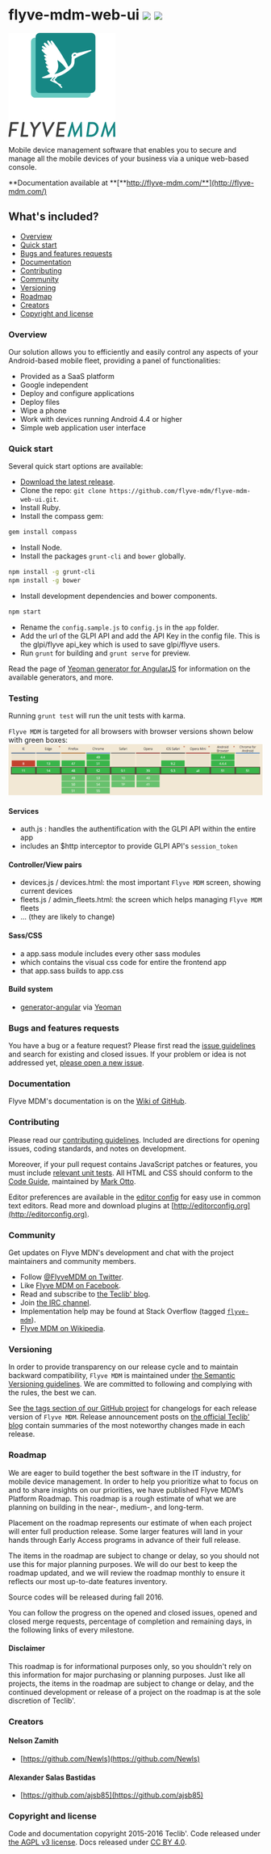 # flyve-mdm-web-ui ![](https://travis-ci.org/flyve-mdm/flyve-mdm-web-ui.svg?branch=next) ![](http://www.repostatus.org/badges/latest/active.svg)

![](/assets/logo-flyve-mdm.png)

Mobile device management software that enables you to secure and manage all the mobile devices of your business via a unique web-based console.

**Documentation available at **[**http://flyve-mdm.com/**](http://flyve-mdm.com/)

## What's included?

* [Overview](#overview)
* [Quick start](#quick-start)
* [Bugs and features requests](#bugs-and-features-requests)
* [Documentation](#documentation)
* [Contributing](#contributing)
* [Community](#community)
* [Versioning](#versioning)
* [Roadmap](#roadmap)
* [Creators](#creators)
* [Copyright and license](#copyright-and-license)

### Overview

Our solution allows you to efficiently and easily control any aspects of your Android-based mobile fleet, providing a panel of functionalities:

* Provided as a SaaS platform
* Google independent
* Deploy and configure applications
* Deploy files
* Wipe a phone
* Work with devices running Android 4.4 or higher
* Simple web application user interface 

### Quick start

Several quick start options are available:

* [Download the latest release](https://github.com/flyve-mdm/flyve-mdm-web-ui/releases/latest).
* Clone the repo: `git clone https://github.com/flyve-mdm/flyve-mdm-web-ui.git`.
* Install Ruby.
* Install the compass gem:

```sh
gem install compass
```

* Install Node.
* Install the packages `grunt-cli` and `bower` globally.

```sh
npm install -g grunt-cli
npm install -g bower
```

* Install development dependencies and bower components.

```sh
npm start
```

* Rename the `config.sample.js` to `config.js` in the `app` folder.
* Add the url of the GLPI API and add the API Key in the config file. This is the glpi/flyve api\_key which is used to save glpi/flyve users.
* Run `grunt` for building and `grunt serve` for preview.

Read the page of [Yeoman generator for AngularJS](https://github.com/yeoman/generator-angular#generators/) for information on the available generators, and more.

### Testing

Running `grunt test` will run the unit tests with karma.

`Flyve MDM` is targeted for all browsers with browser versions shown below with green boxes:![](/assets/browsers.png)

#### Services

* auth.js : handles the authentification with the GLPI API within the entire app
* includes an $http interceptor to provide GLPI API's `session_token`

#### Controller/View pairs

* devices.js / devices.html: the most important `Flyve MDM` screen, showing current devices
* fleets.js / admin\_fleets.html: the screen which helps managing `Flyve MDM` fleets
* ... \(they are likely to change\)

#### Sass/CSS

* a app.sass module includes every other sass modules
* which contains the visual css code for entire the frontend app
* that app.sass builds to app.css

#### Build system

* [generator-angular](https://github.com/yeoman/generator-angular) via [Yeoman](http://yeoman.io/)

### Bugs and features requests

You have a bug or a feature request? Please first read the [issue guidelines](/.github/CONTRIBUTING.md#using-the-issue-tracker) and search for existing and closed issues. If your problem or idea is not addressed yet, [please open a new issue](http://github.com/flyve-mdm/flyve-mdm-web-ui/issues/new).

### Documentation

Flyve MDM's documentation is on the [Wiki of GitHub](https://github.com/flyve-mdm/flyve-mdm-web-ui/wiki).

### Contributing

Please read our [contributing guidelines](/.github/CONTRIBUTING.md). Included are directions for opening issues, coding standards, and notes on development.

Moreover, if your pull request contains JavaScript patches or features, you must include [relevant unit tests](/test). All HTML and CSS should conform to the [Code Guide](https://github.com/mdo/code-guide), maintained by [Mark Otto](https://github.com/mdo).

Editor preferences are available in the [editor config](http://github.com/flyve-mdm/flyve-mdm-web-ui/blob/master/.editorconfig) for easy use in common text editors. Read more and download plugins at [http://editorconfig.org](http://editorconfig.org).

### Community

Get updates on Flyve MDN's development and chat with the project maintainers and community members.

* Follow [@FlyveMDM on Twitter](https://twitter.com/flyvemdm).
* Like [Flyve MDM on Facebook](https://www.facebook.com/Flyve-MDM-1625450937768377/).
* Read and subscribe to [the Teclib' blog](http://www.teclib-edition.com/en/communities/blog-posts/).
* Join [the IRC channel](irc://irc.freenode.org/flyve-mdm).
* Implementation help may be found at Stack Overflow \(tagged [`flyve-mdm`](https://stackoverflow.com/questions/tagged/flyve-mdm)\).
* [Flyve MDM on Wikipedia](https://fr.wikipedia.org/wiki/Flyve_MDM).

### Versioning

In order to provide transparency on our release cycle and to maintain backward compatibility, `Flyve MDM` is maintained under [the Semantic Versioning guidelines](http://semver.org/). We are committed to following and complying with the rules, the best we can.

See [the tags section of our GitHub project](http://github.com/flyve-mdm/flyve-mdm-web-ui/tags) for changelogs for each release version of `Flyve MDM`. Release announcement posts on [the official Teclib' blog](http://www.teclib-edition.com/en/communities/blog-posts/) contain summaries of the most noteworthy changes made in each release.

### Roadmap

We are eager to build together the best software in the IT industry, for mobile device management. In order to help you prioritize what to focus on and to share insights on our priorities, we have published Flyve MDM’s Platform Roadmap. This roadmap is a rough estimate of what we are planning on building in the near-, medium-, and long-term.

Placement on the roadmap represents our estimate of when each project will enter full production release. Some larger features will land in your hands through Early Access programs in advance of their full release.

The items in the roadmap are subject to change or delay, so you should not use this for major planning purposes. We will do our best to keep the roadmap updated, and we will review the roadmap monthly to ensure it reflects our most up-to-date features inventory.

Source codes will be released during fall 2016.

You can follow the progress on the opened and closed issues, opened and closed merge requests, percentage of completion and remaining days, in the following links of every milestone.

#### Disclaimer

This roadmap is for informational purposes only, so you shouldn't rely on this information for major purchasing or planning purposes. Just like all projects, the items in the roadmap are subject to change or delay, and the continued development or release of a project on the roadmap is at the sole discretion of Teclib'.

### Creators

#### Nelson Zamith

* [https://github.com/Newls](https://github.com/Newls)

#### Alexander Salas Bastidas

* [https://github.com/ajsb85](https://github.com/ajsb85)

### Copyright and license

Code and documentation copyright 2015-2016 Teclib'. Code released under [the AGPL v3 license](/LICENSE.md). Docs released under [CC BY 4.0](https://creativecommons.org/licenses/by/4.0/).

